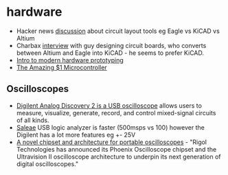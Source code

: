 # hardware
* Hacker news [discussion](https://news.ycombinator.com/item?id=12079824) about circuit layout tools eg Eagle vs KiCAD vs Altium
* Charbax [interview](https://www.youtube.com/watch?v=ZSt7ntanj2I) with guy designing circuit boards, who converts between Altium and Eagle into KiCAD - he seems to prefer KiCAD.
* [Intro to modern hardware prototyping](http://obogason.com/modern_hardware_prototyping/)
* [The Amazing $1 Microcontroller](https://jaycarlson.net/microcontrollers/)

## Oscilloscopes
* [Digilent Analog Discovery 2 is a USB oscilloscope](http://store.digilentinc.com/analog-discovery-2-100msps-usb-oscilloscope-logic-analyzer-and-variable-power-supply/) allows users to measure, visualize, generate, record, and control mixed-signal circuits of all kinds.
* [Saleae](https://www.saleae.com) USB logic analyzer is faster (500msps vs 100) however the Digilent has a lot more features eg +- 25V
* [A novel chipset and architecture for portable oscilloscopes](http://www.eedesignnewseurope.com/news/novel-chipset-and-architecture-portable-oscilloscopes-0) - "Rigol Technologies has announced its Phoenix Oscilloscope chipset and the Ultravision II oscilloscope architecture to underpin its next generation of digital oscilloscopes."


